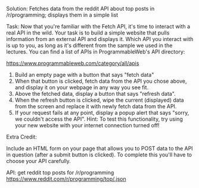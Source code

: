 Solution:
Fetches data from the reddit API about top posts in /r/programming; displays them in a simple list

Task:
Now that you're familiar with the Fetch API, it's time to interact with a real API in the wild. Your task is to build a simple website that pulls information from an external API and displays it. Which API you interact with is up to you, as long as it's different from the sample we used in the lectures. You can find a list of APIs in ProgrammableWeb's API directory:

https://www.programmableweb.com/category/all/apis

1. Build an empty page with a button that says "fetch data"
2. When that button is clicked, fetch data from the API you chose above, and display it on your webpage in any way you see fit.
3. Above the fetched data, display a button that says "refresh data". 
4. When the refresh button is clicked, wipe the current (displayed) data from the screen and replace it with newly fetch data from the API.
5. If your request fails at any point, display a popup alert that says "sorry, we couldn't access the API". Hint: To test this functionality, try using your new website with your internet connection turned off!
 

Extra Credit:

Include an HTML form on your page that allows you to POST data to the API in question (after a submit button is clicked). To complete this you'll have to choose your API carefully.


API:
get reddit top posts for /r/programming
https://www.reddit.com/r/programming/top/.json
